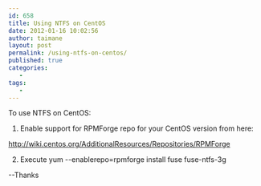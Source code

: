 ```yaml
---
id: 658
title: Using NTFS on CentOS
date: 2012-01-16 10:02:56
author: taimane
layout: post
permalink: /using-ntfs-on-centos/
published: true
categories:
   -
tags:
   -
---
```

To use NTFS on CentOS:

1. Enable support for RPMForge repo for your CentOS version from here:
http://wiki.centos.org/AdditionalResources/Repositories/RPMForge

2. Execute yum --enablerepo=rpmforge install fuse fuse-ntfs-3g

--Thanks

  


